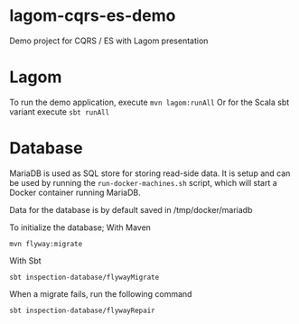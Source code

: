 # lagom-cqrs-es-demo
Demo project for CQRS / ES with Lagom presentation

# Lagom
To run the demo application, execute `mvn lagom:runAll`
Or for the Scala sbt variant execute `sbt runAll`

# Database
MariaDB is used as SQL store for storing read-side data.
It is setup and can be used by running the `run-docker-machines.sh` script,
which will start a Docker container running MariaDB.

Data for the database is by default saved in /tmp/docker/mariadb

To initialize the database;
With Maven

    mvn flyway:migrate

With Sbt

    sbt inspection-database/flywayMigrate

When a migrate fails, run the following command

    sbt inspection-database/flywayRepair


